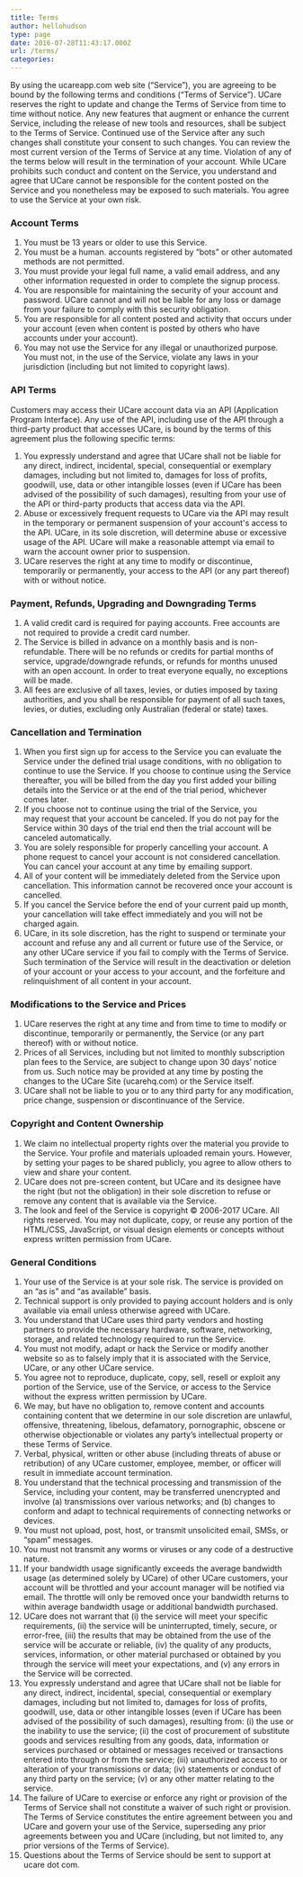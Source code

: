```yaml
---
title: Terms
author: hellohudson
type: page
date: 2016-07-28T11:43:17.000Z
url: /terms/
categories: 
---
```


By using the ucareapp.com web site (“Service”), you are agreeing to be bound by the following terms and conditions (“Terms of Service”). UCare reserves the right to update and change the Terms of Service from time to time without notice. Any new features that augment or enhance the current Service, including the release of new tools and resources, shall be subject to the Terms of Service. Continued use of the Service after any such changes shall constitute your consent to such changes. You can review the most current version of the Terms of Service at any time. Violation of any of the terms below will result in the termination of your account. While UCare prohibits such conduct and content on the Service, you understand and agree that UCare cannot be responsible for the content posted on the Service and you nonetheless may be exposed to such materials. You agree to use the Service at your own risk.

### Account Terms

1.  You must be 13 years or older to use this Service.
2.  You must be a human. accounts registered by “bots” or other automated methods are not permitted.
3.  You must provide your legal full name, a valid email address, and any other information requested in order to complete the signup process.
4.  You are responsible for maintaining the security of your account and password. UCare cannot and will not be liable for any loss or damage from your failure to comply with this security obligation.
5.  You are responsible for all content posted and activity that occurs under your account (even when content is posted by others who have accounts under your account).
6.  You may not use the Service for any illegal or unauthorized purpose. You must not, in the use of the Service, violate any laws in your jurisdiction (including but not limited to copyright laws).

### API Terms

Customers may access their UCare account data via an API (Application Program Interface). Any use of the API, including use of the API through a third-party product that accesses UCare, is bound by the terms of this agreement plus the following specific terms:

1.  You expressly understand and agree that UCare shall not be liable for any direct, indirect, incidental, special, consequential or exemplary damages, including but not limited to, damages for loss of profits, goodwill, use, data or other intangible losses (even if UCare has been advised of the possibility of such damages), resulting from your use of the API or third-party products that access data via the API.
2.  Abuse or excessively frequent requests to UCare via the API may result in the temporary or permanent suspension of your account's access to the API. UCare, in its sole discretion, will determine abuse or excessive usage of the API. UCare will make a reasonable attempt via email to warn the account owner prior to suspension.
3.  UCare reserves the right at any time to modify or discontinue, temporarily or permanently, your access to the API (or any part thereof) with or without notice.

### Payment, Refunds, Upgrading and Downgrading Terms

1.  A valid credit card is required for paying accounts. Free accounts are not required to provide a credit card number.
2.  The Service is billed in advance on a monthly basis and is non-refundable. There will be no refunds or credits for partial months of service, upgrade/downgrade refunds, or refunds for months unused with an open account. In order to treat everyone equally, no exceptions will be made.
3.  All fees are exclusive of all taxes, levies, or duties imposed by taxing authorities, and you shall be responsible for payment of all such taxes, levies, or duties, excluding only Australian (federal or state) taxes.

### Cancellation and Termination

1.  When you first sign up for access to the Service you can evaluate the Service under the defined trial usage conditions, with no obligation to continue to use the Service. If you choose to continue using the Service thereafter, you will be billed from the day you first added your billing details into the Service or at the end of the trial period, whichever comes later.
2.  If you choose not to continue using the trial of the Service, you may request that your account be canceled. If you do not pay for the Service within 30 days of the trial end then the trial account will be canceled automatically.
3.  You are solely responsible for properly cancelling your account. A phone request to cancel your account is not considered cancellation. You can cancel your account at any time by emailing support.
4.  All of your content will be immediately deleted from the Service upon cancellation. This information cannot be recovered once your account is cancelled.
5.  If you cancel the Service before the end of your current paid up month, your cancellation will take effect immediately and you will not be charged again.
6.  UCare, in its sole discretion, has the right to suspend or terminate your account and refuse any and all current or future use of the Service, or any other UCare service if you fail to comply with the Terms of Service. Such termination of the Service will result in the deactivation or deletion of your account or your access to your account, and the forfeiture and relinquishment of all content in your account.

### Modifications to the Service and Prices

1.  UCare reserves the right at any time and from time to time to modify or discontinue, temporarily or permanently, the Service (or any part thereof) with or without notice.
2.  Prices of all Services, including but not limited to monthly subscription plan fees to the Service, are subject to change upon 30 days’ notice from us. Such notice may be provided at any time by posting the changes to the UCare Site (ucarehq.com) or the Service itself.
3.  UCare shall not be liable to you or to any third party for any modification, price change, suspension or discontinuance of the Service.

### Copyright and Content Ownership

1.  We claim no intellectual property rights over the material you provide to the Service. Your profile and materials uploaded remain yours. However, by setting your pages to be shared publicly, you agree to allow others to view and share your content.
2.  UCare does not pre-screen content, but UCare and its designee have the right (but not the obligation) in their sole discretion to refuse or remove any content that is available via the Service.
3.  The look and feel of the Service is copyright © 2006-2017 UCare. All rights reserved. You may not duplicate, copy, or reuse any portion of the HTML/CSS, JavaScript, or visual design elements or concepts without express written permission from UCare.

### General Conditions

1.  Your use of the Service is at your sole risk. The service is provided on an “as is” and “as available” basis.
2.  Technical support is only provided to paying account holders and is only available via email unless otherwise agreed with UCare.
3.  You understand that UCare uses third party vendors and hosting partners to provide the necessary hardware, software, networking, storage, and related technology required to run the Service.
4.  You must not modify, adapt or hack the Service or modify another website so as to falsely imply that it is associated with the Service, UCare, or any other UCare service.
5.  You agree not to reproduce, duplicate, copy, sell, resell or exploit any portion of the Service, use of the Service, or access to the Service without the express written permission by UCare.
6.  We may, but have no obligation to, remove content and accounts containing content that we determine in our sole discretion are unlawful, offensive, threatening, libelous, defamatory, pornographic, obscene or otherwise objectionable or violates any party’s intellectual property or these Terms of Service.
7.  Verbal, physical, written or other abuse (including threats of abuse or retribution) of any UCare customer, employee, member, or officer will result in immediate account termination.
8.  You understand that the technical processing and transmission of the Service, including your content, may be transferred unencrypted and involve (a) transmissions over various networks; and (b) changes to conform and adapt to technical requirements of connecting networks or devices.
9.  You must not upload, post, host, or transmit unsolicited email, SMSs, or “spam” messages.
10.  You must not transmit any worms or viruses or any code of a destructive nature.
11.  If your bandwidth usage significantly exceeds the average bandwidth usage (as determined solely by UCare) of other UCare customers, your account will be throttled and your account manager will be notified via email. The throttle will only be removed once your bandwidth returns to within average bandwidth usage or additional bandwidth purchased.
12.  UCare does not warrant that (i) the service will meet your specific requirements, (ii) the service will be uninterrupted, timely, secure, or error-free, (iii) the results that may be obtained from the use of the service will be accurate or reliable, (iv) the quality of any products, services, information, or other material purchased or obtained by you through the service will meet your expectations, and (v) any errors in the Service will be corrected.
13.  You expressly understand and agree that UCare shall not be liable for any direct, indirect, incidental, special, consequential or exemplary damages, including but not limited to, damages for loss of profits, goodwill, use, data or other intangible losses (even if UCare has been advised of the possibility of such damages), resulting from: (i) the use or the inability to use the service; (ii) the cost of procurement of substitute goods and services resulting from any goods, data, information or services purchased or obtained or messages received or transactions entered into through or from the service; (iii) unauthorized access to or alteration of your transmissions or data; (iv) statements or conduct of any third party on the service; (v) or any other matter relating to the service.
14.  The failure of UCare to exercise or enforce any right or provision of the Terms of Service shall not constitute a waiver of such right or provision. The Terms of Service constitutes the entire agreement between you and UCare and govern your use of the Service, superseding any prior agreements between you and UCare (including, but not limited to, any prior versions of the Terms of Service).
15.  Questions about the Terms of Service should be sent to support at ucare dot com.